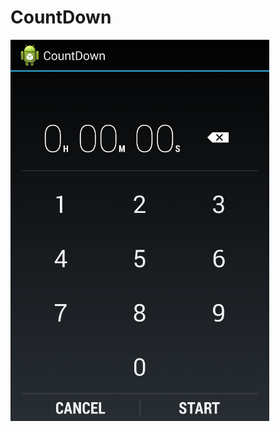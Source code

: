 # CountDown

![screenschot](https://raw.githubusercontent.com/ocae/countdown/master/screenshot.png)
